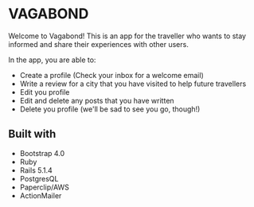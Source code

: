 # VAGABOND
Welcome to Vagabond! This is an app for the traveller who wants to stay informed and share their experiences with other users.

In the app, you are able to:
- Create a profile (Check your inbox for a welcome email)
- Write a review for a city that you have visited to help future travellers 
- Edit you profile
- Edit and delete any posts that you have written
- Delete you profile (we'll be sad to see you go, though!)


## Built with
- Bootstrap 4.0
- Ruby 
- Rails 5.1.4
- PostgresQL 
- Paperclip/AWS
- ActionMailer


